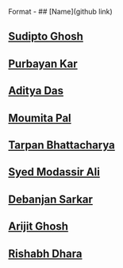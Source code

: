  Format - ## [Name](github link)
## [Sudipto Ghosh](https://github.com/pydevsg)
## [Purbayan Kar](https://github.com/purbayankar)
## [Aditya Das](https://github.com/Aditya_Das2101)
## [Moumita Pal](https://github.com/srija23496)
## [Tarpan Bhattacharya](https://github.com/pHANTOM-kudos)
## [Syed Modassir Ali](https://github.com/gr33nm0nk2802)
## [Debanjan Sarkar](https://github.com/debanjansarkar)
## [Arijit Ghosh](https://github.com/arijitghosh10)
## [Rishabh Dhara](https://github.com/rishabh-dhara)